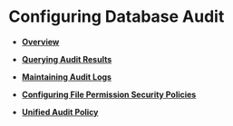 # Configuring Database Audit<a name="EN-US_TOPIC_0289900858"></a>

-   **[Overview](overview-database-audit.md)**  

-   **[Querying Audit Results](querying-audit-results.md)**  

-   **[Maintaining Audit Logs](maintaining-audit-logs.md)**  

-   **[Configuring File Permission Security Policies](configuring-file-permission-security-policies.md)**  

-   **[Unified Audit Policy](unified-audit-policy.md)**  



